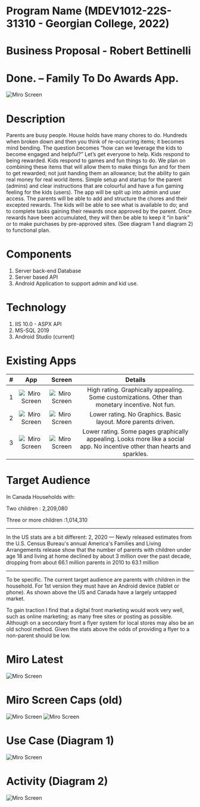 # Program Name (MDEV1012-22S-31310 - Georgian College, 2022)
# Business Proposal - Robert Bettinelli 
# Done. – Family To Do Awards App.


![Miro Screen](Images/Logo.png)

# Description

Parents are busy people.  House holds have many chores to do.  Hundreds when broken down and then you think of re-occurring items; it becomes mind bending.   The question becomes “how can we leverage the kids to become engaged and helpful?”  Let’s get everyone to help.  Kids respond to being rewarded. Kids respond to games and fun things to do.  We plan on combining these items that will allow them to make things fun and for them to get rewarded; not just handing them an allowance; but the ability to gain real money for real world items.   Simple setup and startup for the parent (admins) and clear instructions that are colourful and have a fun gaming feeling for the kids (users).  The app will be split up into admin and user access.  The parents will be able to add and structure the chores and their excepted rewards.   The kids will be able to see what is available to do; and to complete tasks gaining their rewards once approved by the parent.  Once rewards have been accumulated, they will then be able to keep it “in bank” or to make purchases by pre-approved sites.  (See diagram 1 and diagram 2) to functional plan. 


# Components

<ol>
  <li>Server back-end Database </li>
  <li>Server based API</li>
  <li>Android Application to support admin and kid use. </li>
</ol>

# Technology

<ol>
  <li>IIS 10.0 - ASPX API</li>
  <li>MS-SQL 2019</li>
  <li>Android Studio (current)</li>
</ol>

# Existing Apps

| # | App | Screen | Details | 
|---|:---:|:---:|:---:|
| 1 | ![Miro Screen](Images/ca.png) | ![Miro Screen](Images/cad.png) | High rating.  Graphically appealing. Some customizations.  Other than monetary incentive. Not fun. | 
| 2 |![Miro Screen](Images/oh.png) | ![Miro Screen](Images/ohd.png)|Lower rating. No Graphics. Basic layout. More parents driven.  | 
| 3 |![Miro Screen](Images/su.png) | ![Miro Screen](Images/sud.png)| Lower rating. Some pages graphically appealing. Looks more like a social app.  No incentive other than hearts and sparkles. |

# Target Audience

In Canada Households with:

Two children : 2,209,080

Three or more children	:1,014,310

---

In the US stats are a bit different: 
2, 2020 — Newly released estimates from the U.S. Census Bureau's annual America's Families and Living Arrangements release show that the number of parents with children under age 18 and living at home declined by about 3 million over the past decade, dropping from about 66.1 million parents in 2010 to 63.1 million

---

To be specific.  The current target audience are parents with children in the household.  For 1st version they must have an Android device (tablet or phone).   As shown above the US and Canada have a largely untapped market.  

To gain traction I find that a digital front marketing would work very well, such as online marketing; as many free sites or posting as possible. Although on a secondary front a flyer system for local stores may also be an old school method.  Given the stats above the odds of providing a flyer to a non-parent should be low.



# Miro Latest
![Miro Screen](Images/Miro_v3.png)

# Miro Screen Caps (old)

![Miro Screen](Images/Screen%20Shot%202022-05-16%20at%205.17.20%20PM.png)
![Miro Screen](Images/Miro_Screenshot_2022-05-28_010128.png)

# Use Case (Diagram 1)

![Miro Screen](Images/Screenshot%202022-05-28%20004126.png)

# Activity (Diagram 2) 

![Miro Screen](Images/ActivityDia.png)
